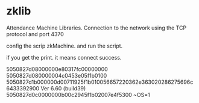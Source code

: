 # zklib
Attendance Machine Libraries. Connection to the network using the TCP protocol and port 4370


config the scrip zkMachine. 
and run the script.

if you get the print. it means connect success.


5050827d08000000e80317fc00000000
5050827d080000004c0453e05f1b0100
5050827d1b000000d00711925f1b010056657220362e363020286275696c6433392900
Ver 6.60 (build39)
5050827d0c0000000b00c2945f1b02007e4f5300
~OS=1
